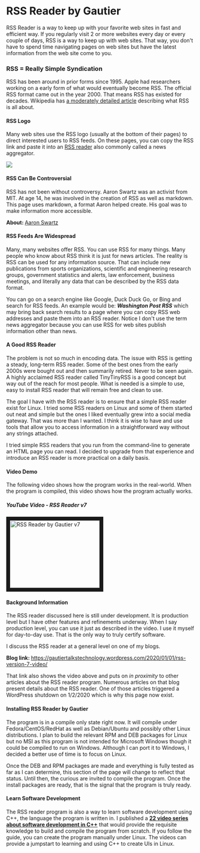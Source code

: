 RSS Reader by Gautier
=====================

RSS Reader is a way to keep up with your favorite web sites in fast and efficient way. If you regularly visit 2 or more websites every day or every couple of days, RSS is a way to keep up with web sites. That way, you don't have to spend time navigating pages on web sites but have the latest information from the web site come to you.

### RSS = Really Simple Syndication
RSS has been around in prior forms since 1995. Apple had researchers working on a early form of what would eventually become RSS. The official RSS format came out in the year 2000. That means RSS has existed for decades. Wikipedia has <a target="_blank" href="">a moderately detailed article</a> describing what RSS is all about.

#### RSS Logo
Many web sites use the RSS logo (usually at the bottom of their pages) to direct interested users to RSS feeds. On these pages, you can copy the RSS link and paste it into an <a target="_blank" href="https://en.wikipedia.org/wiki/News_aggregator">RSS reader</a> also commonly called a news aggregator.

<img src="https://upload.wikimedia.org/wikipedia/en/4/43/Feed-icon.svg" />

#### RSS Can Be Controversial
RSS has not been without controversy. Aaron Swartz was an activist from MIT. At age 14, he was involved in the creation of RSS as well as markdown. This page uses markdown, a format Aaron helped create. His goal was to make information more accessible.

<b>About: </b><a target="_blank" href="https://en.wikipedia.org/wiki/Aaron_Swartz">Aaron Swartz</a>

#### RSS Feeds Are Widespread
Many, many websites offer RSS. You can use RSS for many things. Many people who know about RSS think it is just for news articles. The reality is RSS can be used for any information source. That can include new publications from sports organizations, scientific and engineering research groups, government statistics and alerts, law enforcement, business meetings, and literally any data that can be described by the RSS data format.

You can go on a search engine like Google, Duck Duck Go, or Bing and search for RSS feeds. An example would be: <b><i>Washington Post RSS</i></b> which may bring back search results to a page where you can copy RSS web addresses and paste them into an RSS reader. Notice I don't use the term news aggregator because you can use RSS for web sites publish information other than news.

#### A Good RSS Reader
The problem is not so much in encoding data. The issue with RSS is getting a steady, long-term RSS reader. Some of the best ones from the early 2000s were bought out and then summarily retired. Never to be seen again. A highly acclaimed RSS reader called TinyTinyRSS is a good concept but way out of the reach for most people. What is needed is a simple to use, easy to install RSS reader that will remain free and clean to use.

The goal I have with the RSS reader is to ensure that a simple RSS reader exist for Linux. I tried some RSS readers on Linux and some of them started out neat and simple but the ones I liked eventually grew into a social media gateway. That was more than I wanted. I think it is wise to have and use tools that allow you to access information in a straightforward way without any strings attached.

I tried simple RSS readers that you run from the command-line to generate an HTML page you can read. I decided to upgrade from that experience and introduce an RSS reader is more practical on a daily basis.

#### Video Demo
The following video shows how the program works in the real-world. When the program is compiled, this video shows how the program actually works.
##### YouTube Video - RSS Reader v7

<a href="http://www.youtube.com/watch?feature=player_embedded&v=ylKjd1bKu7k
" target="_blank"><img src="http://img.youtube.com/vi/ylKjd1bKu7k/0.jpg" 
alt="RSS Reader by Gautier v7" width="240" height="180" border="10" /></a>

#### Background Information
The RSS reader discussed here is still under development. It is production level but I have other features and refinements underway. When I say production level, you can use it just as described in the video. I use it myself for day-to-day use. That is the only way to truly certify software.

I discuss the RSS reader at a general level on one of my blogs.

<b>Blog link: </b><a target="_blank" href="https://gautiertalkstechnology.wordpress.com/2020/01/01/rss-version-7-video/">https://gautiertalkstechnology.wordpress.com/2020/01/01/rss-version-7-video/</a>

That link also shows the video above and puts on <i>in proximity</i> to other articles about the RSS reader program. Numerous articles on that blog present details about the RSS reader. One of those articles triggered a WordPress shutdown on 1/2/2020 which is why this page now exist.

#### Installing RSS Reader by Gautier
The program is in a compile only state right now. It will compile under Fedora/CentOS/RedHat as well as Debian/Ubuntu and possibly other Linux distributions. I plan to build the relevant RPM and DEB packages for Linux but no MSI as this program is not intended for Microsoft Windows though it could be compiled to run on Windows. Although I can port it to Windows, I decided a better use of time is to focus on Linux.

Once the DEB and RPM packages are made and everything is fully tested as far as I can determine, this section of the page will change to reflect that status. Until then, the curious are invited to compile the program. Once the install packages are ready, that is the signal that the program is truly ready.

#### Learn Software Development
The RSS reader program is also a way to learn software development using C++, the language the program is written in. I published a <b><a target="_blank" href="https://gautiertalkstechnology.wordpress.com/2019/11/01/cpp-the-basic-way-ui-and-command-line-22-videos/">22 video series about software development in C++</a></b> that would provide the requisite knowledge to build and compile the program from scratch. If you follow the guide, you can create the program manually under Linux. The videos can provide a jumpstart to learning and using C++ to create UIs in Linux.
